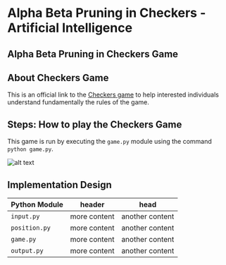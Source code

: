 # Alpha Beta Pruning in Checkers - Artificial Intelligence
## Alpha Beta Pruning in Checkers Game

## About Checkers Game
This is an official link to the [Checkers game](https://www.officialgamerules.org/checkers) to help interested individuals understand fundamentally the rules of the game.



## Steps: How to play the Checkers Game
This game is run by executing the `game.py` module using the command `python game.py`.

![alt text](https://ibb.co/93c7hWY/200/200)

## Implementation Design
| Python Module | header | head |
| --- | --- | --- |
| `input.py` | more content | another content |
| `position.py` | more content | another content |
| `game.py` | more content | another content |
| `output.py` | more content | another content |